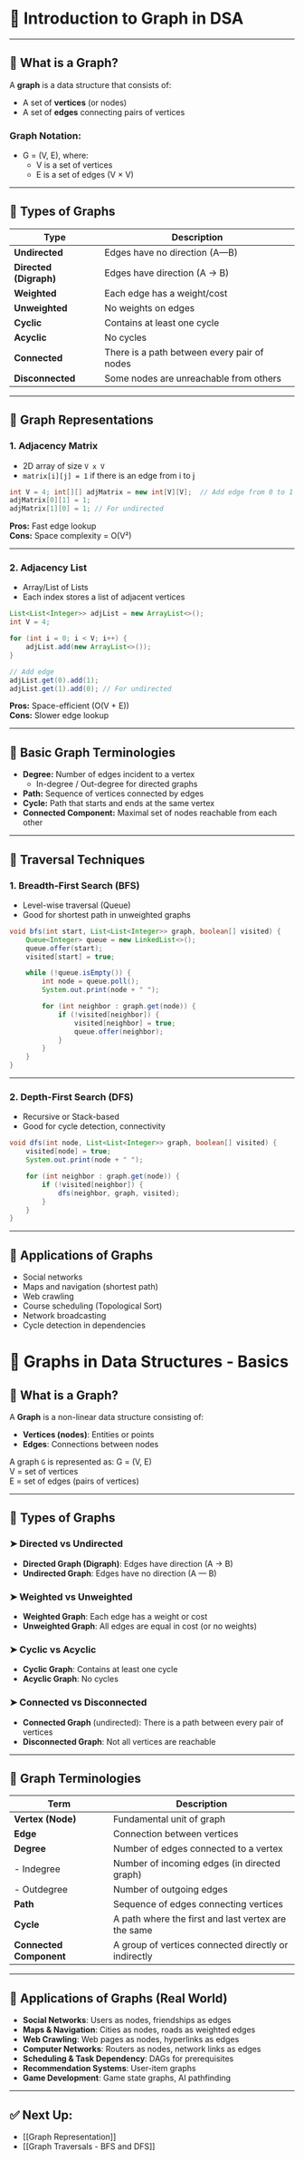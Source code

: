 # 📘 Introduction to Graph in DSA
---
## 🔷 What is a Graph?
A **graph** is a data structure that consists of:
- A set of **vertices** (or nodes)
- A set of **edges** connecting pairs of vertices
### Graph Notation:

- G = (V, E), where:
    - V is a set of vertices
    - E is a set of edges (V × V)

---
## 🔷 Types of Graphs

|Type|Description|
|---|---|
|**Undirected**|Edges have no direction (A—B)|
|**Directed (Digraph)**|Edges have direction (A → B)|
|**Weighted**|Each edge has a weight/cost|
|**Unweighted**|No weights on edges|
|**Cyclic**|Contains at least one cycle|
|**Acyclic**|No cycles|
|**Connected**|There is a path between every pair of nodes|
|**Disconnected**|Some nodes are unreachable from others|

---
## 🔷 Graph Representations
### 1. **Adjacency Matrix**
- 2D array of size `V x V`
- `matrix[i][j] = 1` if there is an edge from i to j

```java
int V = 4; int[][] adjMatrix = new int[V][V];  // Add edge from 0 to 1 
adjMatrix[0][1] = 1; 
adjMatrix[1][0] = 1; // For undirected
```

**Pros:** Fast edge lookup  
**Cons:** Space complexity = O(V²)

---

### 2. **Adjacency List**
- Array/List of Lists
- Each index stores a list of adjacent vertices

```java
List<List<Integer>> adjList = new ArrayList<>();
int V = 4;

for (int i = 0; i < V; i++) {
    adjList.add(new ArrayList<>());
}

// Add edge
adjList.get(0).add(1);
adjList.get(1).add(0); // For undirected

```


**Pros:** Space-efficient (O(V + E))  
**Cons:** Slower edge lookup

---

## 🔷 Basic Graph Terminologies

- **Degree:** Number of edges incident to a vertex
    - In-degree / Out-degree for directed graphs
- **Path:** Sequence of vertices connected by edges
- **Cycle:** Path that starts and ends at the same vertex
- **Connected Component:** Maximal set of nodes reachable from each other

---

## 🔷 Traversal Techniques
### 1. **Breadth-First Search (BFS)**
- Level-wise traversal (Queue)
- Good for shortest path in unweighted graphs
```java
void bfs(int start, List<List<Integer>> graph, boolean[] visited) {
    Queue<Integer> queue = new LinkedList<>();
    queue.offer(start);
    visited[start] = true;

    while (!queue.isEmpty()) {
        int node = queue.poll();
        System.out.print(node + " ");

        for (int neighbor : graph.get(node)) {
            if (!visited[neighbor]) {
                visited[neighbor] = true;
                queue.offer(neighbor);
            }
        }
    }
}

```

---

### 2. **Depth-First Search (DFS)**
- Recursive or Stack-based
- Good for cycle detection, connectivity

```java
void dfs(int node, List<List<Integer>> graph, boolean[] visited) {
    visited[node] = true;
    System.out.print(node + " ");

    for (int neighbor : graph.get(node)) {
        if (!visited[neighbor]) {
            dfs(neighbor, graph, visited);
        }
    }
}

```
---

## 🔷 Applications of Graphs
- Social networks
- Maps and navigation (shortest path)
- Web crawling
- Course scheduling (Topological Sort)
- Network broadcasting
- Cycle detection in dependencies


# 📘 Graphs in Data Structures - Basics

## 🔹 What is a Graph?

A **Graph** is a non-linear data structure consisting of:
- **Vertices (nodes)**: Entities or points
- **Edges**: Connections between nodes

A graph `G` is represented as:
G = (V, E)  
V = set of vertices  
E = set of edges (pairs of vertices)


---

## 🔹 Types of Graphs

### ➤ Directed vs Undirected
- **Directed Graph (Digraph)**: Edges have direction (A → B)
- **Undirected Graph**: Edges have no direction (A — B)

### ➤ Weighted vs Unweighted
- **Weighted Graph**: Each edge has a weight or cost
- **Unweighted Graph**: All edges are equal in cost (or no weights)

### ➤ Cyclic vs Acyclic
- **Cyclic Graph**: Contains at least one cycle
- **Acyclic Graph**: No cycles

### ➤ Connected vs Disconnected
- **Connected Graph** (undirected): There is a path between every pair of vertices
- **Disconnected Graph**: Not all vertices are reachable

---

## 🔹 Graph Terminologies

| Term                 | Description |
|----------------------|-------------|
| **Vertex (Node)**    | Fundamental unit of graph |
| **Edge**             | Connection between vertices |
| **Degree**           | Number of edges connected to a vertex |
| - Indegree           | Number of incoming edges (in directed graph) |
| - Outdegree          | Number of outgoing edges |
| **Path**             | Sequence of edges connecting vertices |
| **Cycle**            | A path where the first and last vertex are the same |
| **Connected Component** | A group of vertices connected directly or indirectly |

---

## 🔹 Applications of Graphs (Real World)

- **Social Networks**: Users as nodes, friendships as edges
- **Maps & Navigation**: Cities as nodes, roads as weighted edges
- **Web Crawling**: Web pages as nodes, hyperlinks as edges
- **Computer Networks**: Routers as nodes, network links as edges
- **Scheduling & Task Dependency**: DAGs for prerequisites
- **Recommendation Systems**: User-item graphs
- **Game Development**: Game state graphs, AI pathfinding

---

## ✅ Next Up:
- [[Graph Representation]]
- [[Graph Traversals - BFS and DFS]]

